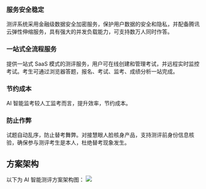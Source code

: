 ### 服务安全稳定
测评系统采用金融级数据安全加密服务，保护用户数据的安全和隐私，并配备腾讯云弹性伸缩服务，具有强大的并发负载能力，可支持数万人同时作答。

### 一站式全流程服务
提供一站式 SaaS 模式的测评服务，用户可在线创建和管理考试，并远程实时监控考试。考生可通过浏览器答题，报名、考试、监考、成绩分析一站完成。

### 节约成本
AI 智能监考较人工监考而言，提升效率，节约成本。

### 防止作弊
试题自动乱序，防止替考舞弊。对接慧眼人脸核身产品，支持测评前身份信息核验，确保参与测评考生是本人，杜绝替考现象发生。

## 方案架构
以下为 AI 智能测评方案架构图：
![](https://qcloudimg.tencent-cloud.cn/raw/bae7415f26cb35706a48aa2c9fb2f182.png)
